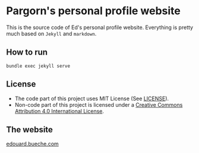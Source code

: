 # Pargorn's personal profile website
This is the source code of Ed's personal profile website. Everything is pretty much based on `Jekyll` and `markdown`. 

## How to run
```bundle exec jekyll serve```

## License
- The code part of this project uses MIT License (See [LICENSE](LICENSE)). 
- Non-code part of this project is licensed under a [Creative Commons Attribution 4.0 International License](https://creativecommons.org/licenses/by/4.0/). 

## The website
[edouard.bueche.com](https://edouard.bueche.com)
